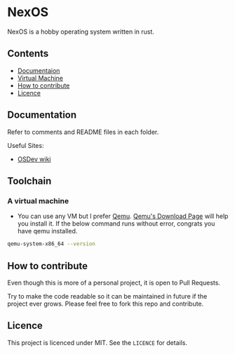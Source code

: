 # NexOS

NexOS is a hobby operating system written in rust.

## Contents

* [Documentaion](#documentation)
* [Virtual Machine](#vm)
* [How to contribute](#contribute)
* [Licence](#licence)

## <a name="documentation"> Documentation </a>

Refer to comments and README files in each folder.

Useful Sites:

* [OSDev wiki]

[OSDev wiki]: http://wiki.osdev.org

## <a name="toolchain"> Toolchain </a>

### <a name="vm"> A virtual machine </a>

* You can use any VM but I prefer [Qemu]. [Qemu's Download Page] will help you install it. If the below command runs without error, congrats you have qemu installed.

[Qemu]: https://www.qemu.org/
[Qemu's Download Page]: https://www.qemu.org/download/

```bash
qemu-system-x86_64 --version
```

## <a name="contribute">How to contribute</a>

Even though this is more of a personal project, it is open to Pull Requests.

Try to make the code readable so it can be maintained in future if the project ever grows. Please feel free to fork this repo and contribute.

## <a name="licence"> Licence </a>

This project is licenced under MIT. See the `LICENCE` for details.
